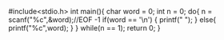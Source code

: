 #include<stdio.h>
int main(){
    char word = 0;
    int n = 0;
    do{
        n = scanf("%c",&word);//EOF -1
        if(word == '\n')
        {
            printf(" ");
        }
        else{
            printf("%c",word);
        }
    }
    while(n == 1);
    return 0;
}

